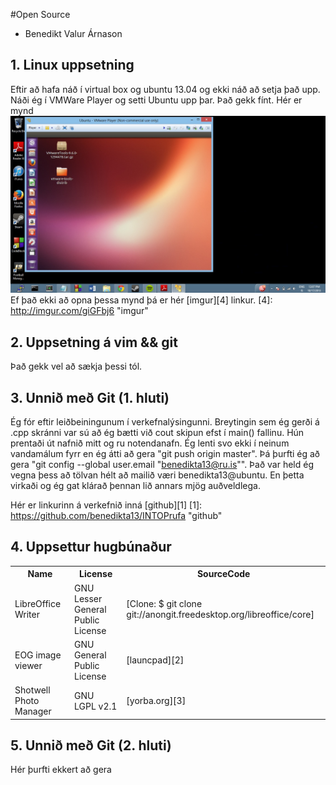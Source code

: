 #Open Source

* Benedikt Valur Árnason

## 1. Linux uppsetning

Eftir að hafa náð í virtual box og ubuntu 13.04 og ekki náð að setja það upp.  Náði ég í VMWare Player og setti 
Ubuntu upp þar.  Það gekk fínt. Hér er mynd![Alt text](Capture6.jpg)
Ef það ekki að opna þessa mynd þá er hér [imgur][4] linkur.
[4]: http://imgur.com/giGFbj6 "imgur"

## 2. Uppsetning á vim && git

Það gekk vel að sækja þessi tól.

## 3. Unnið með Git (1. hluti)

Ég fór eftir leiðbeiningunum í verkefnalýsingunni.  Breytingin sem ég gerði á .cpp skránni var sú að ég bætti
við cout skipun efst í main() fallinu.  Hún prentaði út nafnið mitt og ru notendanafn.  Ég lenti svo ekki í
neinum vandamálum fyrr en ég átti að gera "git push origin master".  Þá þurfti ég að gera "git config --global user.email "benedikta13@ru.is"".
Það var held ég vegna þess að tölvan hélt að mailið væri benedikta13@ubuntu.  En þetta virkaði og ég gat klárað
þennan lið annars mjög auðveldlega.

Hér er linkurinn á verkefnið inná [github][1]
[1]: https://github.com/benedikta13/INTOPrufa "github"


## 4. Uppsettur hugbúnaður

<table>
  <tr>
    <th>Name</th><th>License</th><th>SourceCode</th>
  </tr>
  <tr>
    <td>LibreOffice Writer</td><td>GNU Lesser General Public License</td><td>[Clone: $ git clone git://anongit.freedesktop.org/libreoffice/core]</td>
  </tr>
  <tr>
    <td>EOG image viewer</td><td>GNU General Public License</td><td>[launcpad][2]</td>
  </tr>
  <tr>
    <td>Shotwell Photo Manager</td><td>GNU LGPL v2.1</td><td>[yorba.org][3]</td> 
  </tr>
</table>

[2]: https://code.launchpad.net/eog "launchpad"
[3]: http://www.yorba.org/download/geary/0.4/geary-0.4.0.tar.xz "yorba"

## 5. Unnið með Git (2. hluti)

Hér þurfti ekkert að gera
